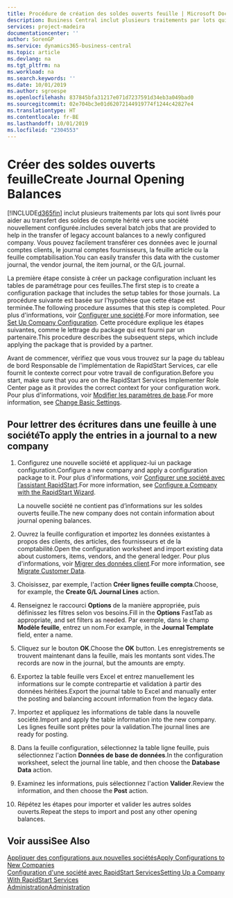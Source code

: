 ```yaml
---
title: Procédure de création des soldes ouverts feuille | Microsoft Docs
description: Business Central inclut plusieurs traitements par lots qui sont livrés pour aider au transfert des soldes de compte hérité vers une société nouvellement configurée. Vous pouvez facilement transférer ces données avec des validations de feuille.
services: project-madeira
documentationcenter: ''
author: SorenGP
ms.service: dynamics365-business-central
ms.topic: article
ms.devlang: na
ms.tgt_pltfrm: na
ms.workload: na
ms.search.keywords: ''
ms.date: 10/01/2019
ms.author: sgroespe
ms.openlocfilehash: 837845bfa31217e071d7237591d34eb3a049bad0
ms.sourcegitcommit: 02e704bc3e01d62072144919774f1244c42827e4
ms.translationtype: HT
ms.contentlocale: fr-BE
ms.lasthandoff: 10/01/2019
ms.locfileid: "2304553"
---
```

# <a name="create-journal-opening-balances"></a><span data-ttu-id="9cdfb-104">Créer des soldes ouverts feuille</span><span class="sxs-lookup"><span data-stu-id="9cdfb-104">Create Journal Opening Balances</span></span>
[!INCLUDE[d365fin](includes/d365fin_md.md)] <span data-ttu-id="9cdfb-105">inclut plusieurs traitements par lots qui sont livrés pour aider au transfert des soldes de compte hérité vers une société nouvellement configurée.</span><span class="sxs-lookup"><span data-stu-id="9cdfb-105">includes several batch jobs that are provided to help in the transfer of legacy account balances to a newly configured company.</span></span> <span data-ttu-id="9cdfb-106">Vous pouvez facilement transférer ces données avec le journal comptes clients, le journal comptes fournisseurs, la feuille article ou la feuille comptabilisation.</span><span class="sxs-lookup"><span data-stu-id="9cdfb-106">You can easily transfer this data with the customer journal, the vendor journal, the item journal, or the G/L journal.</span></span>

<span data-ttu-id="9cdfb-107">La première étape consiste à créer un package configuration incluant les tables de paramétrage pour ces feuilles.</span><span class="sxs-lookup"><span data-stu-id="9cdfb-107">The first step is to create a configuration package that includes the setup tables for those journals.</span></span> <span data-ttu-id="9cdfb-108">La procédure suivante est basée sur l’hypothèse que cette étape est terminée.</span><span class="sxs-lookup"><span data-stu-id="9cdfb-108">The following procedure assumes that this step is completed.</span></span> <span data-ttu-id="9cdfb-109">Pour plus d'informations, voir [Configurer une société](admin-set-up-company-configuration.md).</span><span class="sxs-lookup"><span data-stu-id="9cdfb-109">For more information, see [Set Up Company Configuration](admin-set-up-company-configuration.md).</span></span> <span data-ttu-id="9cdfb-110">Cette procédure explique les étapes suivantes, comme le lettrage du package qui est fourni par un partenaire.</span><span class="sxs-lookup"><span data-stu-id="9cdfb-110">This procedure describes the subsequent steps, which include applying the package that is provided by a partner.</span></span>  

<span data-ttu-id="9cdfb-111">Avant de commencer, vérifiez que vous vous trouvez sur la page du tableau de bord Responsable de l'implémentation de RapidStart Services, car elle fournit le contexte correct pour votre travail de configuration.</span><span class="sxs-lookup"><span data-stu-id="9cdfb-111">Before you start, make sure that you are on the RapidStart Services Implementer Role Center page as it provides the correct context for your configuration work.</span></span> <span data-ttu-id="9cdfb-112">Pour plus d'informations, voir [Modifier les paramètres de base](ui-change-basic-settings.md).</span><span class="sxs-lookup"><span data-stu-id="9cdfb-112">For more information, see [Change Basic Settings](ui-change-basic-settings.md).</span></span>

## <a name="to-apply-the-entries-in-a-journal-to-a-new-company"></a><span data-ttu-id="9cdfb-113">Pour lettrer des écritures dans une feuille à une société</span><span class="sxs-lookup"><span data-stu-id="9cdfb-113">To apply the entries in a journal to a new company</span></span>  
1. <span data-ttu-id="9cdfb-114">Configurez une nouvelle société et appliquez-lui un package configuration.</span><span class="sxs-lookup"><span data-stu-id="9cdfb-114">Configure a new company and apply a configuration package to it.</span></span> <span data-ttu-id="9cdfb-115">Pour plus d'informations, voir [Configurer une société avec l’assistant RapidStart](admin-how-to-configure-a-company-with-the-rapidstart-wizard.md).</span><span class="sxs-lookup"><span data-stu-id="9cdfb-115">For more information, see [Configure a Company with the RapidStart Wizard](admin-how-to-configure-a-company-with-the-rapidstart-wizard.md).</span></span>  

    <span data-ttu-id="9cdfb-116">La nouvelle société ne contient pas d’informations sur les soldes ouverts feuille.</span><span class="sxs-lookup"><span data-stu-id="9cdfb-116">The new company does not contain information about journal opening balances.</span></span>  

2. <span data-ttu-id="9cdfb-117">Ouvrez la feuille configuration et importez les données existantes à propos des clients, des articles, des fournisseurs et de la comptabilité.</span><span class="sxs-lookup"><span data-stu-id="9cdfb-117">Open the configuration worksheet and import existing data about customers, items, vendors, and the general ledger.</span></span> <span data-ttu-id="9cdfb-118">Pour plus d'informations, voir [Migrer des données client](admin-migrate-customer-data.md).</span><span class="sxs-lookup"><span data-stu-id="9cdfb-118">For more information, see [Migrate Customer Data](admin-migrate-customer-data.md).</span></span>  
3. <span data-ttu-id="9cdfb-119">Choisissez, par exemple, l'action **Créer lignes feuille compta**.</span><span class="sxs-lookup"><span data-stu-id="9cdfb-119">Choose, for example, the **Create G/L Journal Lines** action.</span></span>  
4. <span data-ttu-id="9cdfb-120">Renseignez le raccourci **Options** de la manière appropriée, puis définissez les filtres selon vos besoins.</span><span class="sxs-lookup"><span data-stu-id="9cdfb-120">Fill in the **Options** FastTab as appropriate, and set filters as needed.</span></span> <span data-ttu-id="9cdfb-121">Par exemple, dans le champ **Modèle feuille**, entrez un nom.</span><span class="sxs-lookup"><span data-stu-id="9cdfb-121">For example, in the **Journal Template** field, enter a name.</span></span>  
5. <span data-ttu-id="9cdfb-122">Cliquez sur le bouton **OK**.</span><span class="sxs-lookup"><span data-stu-id="9cdfb-122">Choose the **OK** button.</span></span> <span data-ttu-id="9cdfb-123">Les enregistrements se trouvent maintenant dans la feuille, mais les montants sont vides.</span><span class="sxs-lookup"><span data-stu-id="9cdfb-123">The records are now in the journal, but the amounts are empty.</span></span>  
6. <span data-ttu-id="9cdfb-124">Exportez la table feuille vers Excel et entrez manuellement les informations sur le compte contrepartie et validation à partir des données héritées.</span><span class="sxs-lookup"><span data-stu-id="9cdfb-124">Export the journal table to Excel and manually enter the posting and balancing account information from the legacy data.</span></span>
7. <span data-ttu-id="9cdfb-125">Importez et appliquez les informations de table dans la nouvelle société.</span><span class="sxs-lookup"><span data-stu-id="9cdfb-125">Import and apply the table information into the new company.</span></span> <span data-ttu-id="9cdfb-126">Les lignes feuille sont prêtes pour la validation.</span><span class="sxs-lookup"><span data-stu-id="9cdfb-126">The journal lines are ready for posting.</span></span>  
8. <span data-ttu-id="9cdfb-127">Dans la feuille configuration, sélectionnez la table ligne feuille, puis sélectionnez l'action **Données de base de données**.</span><span class="sxs-lookup"><span data-stu-id="9cdfb-127">In the configuration worksheet, select the journal line table, and then choose the **Database Data** action.</span></span>  
9. <span data-ttu-id="9cdfb-128">Examinez les informations, puis sélectionnez l'action **Valider**.</span><span class="sxs-lookup"><span data-stu-id="9cdfb-128">Review the information, and then choose the **Post** action.</span></span>  
10. <span data-ttu-id="9cdfb-129">Répétez les étapes pour importer et valider les autres soldes ouverts.</span><span class="sxs-lookup"><span data-stu-id="9cdfb-129">Repeat the steps to import and post any other opening balances.</span></span>  

## <a name="see-also"></a><span data-ttu-id="9cdfb-130">Voir aussi</span><span class="sxs-lookup"><span data-stu-id="9cdfb-130">See Also</span></span>  
[<span data-ttu-id="9cdfb-131">Appliquer des configurations aux nouvelles sociétés</span><span class="sxs-lookup"><span data-stu-id="9cdfb-131">Apply Configurations to New Companies</span></span>](admin-apply-configuration-to-new-companies.md)  
[<span data-ttu-id="9cdfb-132">Configuration d'une société avec RapidStart Services</span><span class="sxs-lookup"><span data-stu-id="9cdfb-132">Setting Up a Company With RapidStart Services</span></span>](admin-set-up-a-company-with-rapidstart.md)  
[<span data-ttu-id="9cdfb-133">Administration</span><span class="sxs-lookup"><span data-stu-id="9cdfb-133">Administration</span></span>](admin-setup-and-administration.md)
